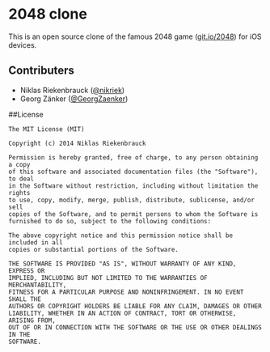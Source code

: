 2048 clone
=========

This is an open source clone of the famous 2048 game ([git.io/2048](http://git.io/2048)) for iOS devices. 

## Contributers
* Niklas Riekenbrauck ([@nikriek](http://twitter.com/nikriek))
* Georg Zänker ([@GeorgZaenker](http://twitter.com/GeorgZaenker))

##License

```
The MIT License (MIT)

Copyright (c) 2014 Niklas Riekenbrauck

Permission is hereby granted, free of charge, to any person obtaining a copy
of this software and associated documentation files (the "Software"), to deal
in the Software without restriction, including without limitation the rights
to use, copy, modify, merge, publish, distribute, sublicense, and/or sell
copies of the Software, and to permit persons to whom the Software is
furnished to do so, subject to the following conditions:

The above copyright notice and this permission notice shall be included in all
copies or substantial portions of the Software.

THE SOFTWARE IS PROVIDED "AS IS", WITHOUT WARRANTY OF ANY KIND, EXPRESS OR
IMPLIED, INCLUDING BUT NOT LIMITED TO THE WARRANTIES OF MERCHANTABILITY,
FITNESS FOR A PARTICULAR PURPOSE AND NONINFRINGEMENT. IN NO EVENT SHALL THE
AUTHORS OR COPYRIGHT HOLDERS BE LIABLE FOR ANY CLAIM, DAMAGES OR OTHER
LIABILITY, WHETHER IN AN ACTION OF CONTRACT, TORT OR OTHERWISE, ARISING FROM,
OUT OF OR IN CONNECTION WITH THE SOFTWARE OR THE USE OR OTHER DEALINGS IN THE
SOFTWARE.
```
